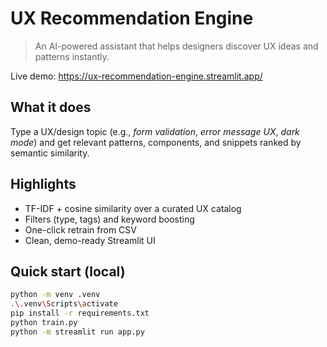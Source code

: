 # UX Recommendation Engine

> An AI-powered assistant that helps designers discover UX ideas and patterns instantly.

Live demo: https://ux-recommendation-engine.streamlit.app/

## What it does
Type a UX/design topic (e.g., *form validation*, *error message UX*, *dark mode*) and get relevant
patterns, components, and snippets ranked by semantic similarity.

## Highlights
- TF-IDF + cosine similarity over a curated UX catalog
- Filters (type, tags) and keyword boosting
- One-click retrain from CSV
- Clean, demo-ready Streamlit UI

## Quick start (local)
```bash
python -m venv .venv
.\.venv\Scripts\activate
pip install -r requirements.txt
python train.py
python -m streamlit run app.py

